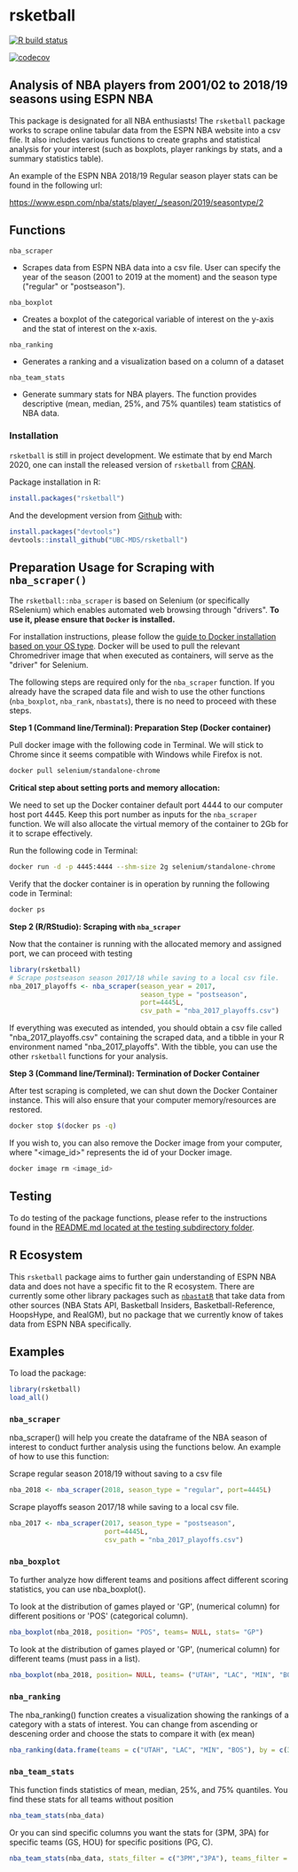 <!-- README.md is generated from README.Rmd. Please edit that file -->
rsketball
=========

<!-- badges: start -->

[![R build
status](https://github.com/UBC-MDS/rsketball/workflows/R-CMD-check/badge.svg)](https://github.com/UBC-MDS/rsketball/actions)

[![codecov](https://codecov.io/gh/UBC-MDS/rsketball/branch/master/graph/badge.svg)](https://codecov.io/gh/UBC-MDS/rsketball)
<!-- badges: end -->

Analysis of NBA players from 2001/02 to 2018/19 seasons using ESPN NBA
----------------------------------------------------------------------

This package is designated for all NBA enthusiasts! The `rsketball` package works to scrape online tabular data from the ESPN NBA website into a csv file. It also includes various functions to create graphs and statistical analysis for your interest (such as boxplots, player rankings by stats, and a summary statistics table).

An example of the ESPN NBA 2018/19 Regular season player stats can be found in the following url:

<https://www.espn.com/nba/stats/player/_/season/2019/seasontype/2>

Functions
---------

`nba_scraper`

-   Scrapes data from ESPN NBA data into a csv file. User can specify the year of the season (2001 to 2019 at the moment) and the season type ("regular" or "postseason").

`nba_boxplot`

-   Creates a boxplot of the categorical variable of interest on the y-axis and the stat of interest on the x-axis.

`nba_ranking`

-   Generates a ranking and a visualization based on a column of a dataset

`nba_team_stats`

-   Generate summary stats for NBA players. The function provides descriptive (mean, median, 25%, and 75% quantiles) team statistics of NBA data.

### Installation

`rsketball` is still in project development. We estimate that by end March 2020, one can install the released version of `rsketball` from [CRAN](https://cran.r-project.org/).

Package installation in R:

``` r
install.packages("rsketball")
```

And the development version from [Github](https://github.com/) with:

``` r
install.packages("devtools")
devtools::install_github("UBC-MDS/rsketball")
```

Preparation Usage for Scraping with `nba_scraper()`
---------------------------------------------------

The `rsketball::nba_scraper` is based on Selenium (or specifically RSelenium) which enables automated web browsing through "drivers". **To use it, please ensure that `Docker` is installed.**

For installation instructions, please follow the [guide to Docker installation based on your OS type](https://ubc-mds.github.io/resources_pages/installation_instructions/). Docker will be used to pull the relevant Chromedriver image that when executed as containers, will serve as the "driver" for Selenium.

The following steps are required only for the `nba_scraper` function. If you already have the scraped data file and wish to use the other functions (`nba_boxplot`, `nba_rank`, `nbastats`), there is no need to proceed with these steps.

**Step 1 (Command line/Terminal): Preparation Step (Docker container)**

Pull docker image with the following code in Terminal. We will stick to Chrome since it seems compatible with Windows while Firefox is not.

``` sh
docker pull selenium/standalone-chrome
```

**Critical step about setting ports and memory allocation:**

We need to set up the Docker container default port 4444 to our computer host port 4445. Keep this port number as inputs for the `nba_scraper` function. We will also allocate the virtual memory of the container to 2Gb for it to scrape effectively.

Run the following code in Terminal:

``` sh
docker run -d -p 4445:4444 --shm-size 2g selenium/standalone-chrome
```

Verify that the docker container is in operation by running the following code in Terminal:

``` sh
docker ps 
```

**Step 2 (R/RStudio): Scraping with `nba_scraper`**

Now that the container is running with the allocated memory and assigned port, we can proceed with testing

``` r
library(rsketball)
# Scrape postseason season 2017/18 while saving to a local csv file.
nba_2017_playoffs <- nba_scraper(season_year = 2017, 
                                 season_type = "postseason",
                                 port=4445L,
                                 csv_path = "nba_2017_playoffs.csv")
```

If everything was executed as intended, you should obtain a csv file called "nba\_2017\_playoffs.csv" containing the scraped data, and a tibble in your R environment named "nba\_2017\_playoffs". With the tibble, you can use the other `rsketball` functions for your analysis.

**Step 3 (Command line/Terminal): Termination of Docker Container**

After test scraping is completed, we can shut down the Docker Container instance. This will also ensure that your computer memory/resources are restored.

``` sh
docker stop $(docker ps -q)
```

If you wish to, you can also remove the Docker image from your computer, where "<image_id>" represents the id of your Docker image.

``` sh
docker image rm <image_id>
```

Testing
-------

To do testing of the package functions, please refer to the instructions found in the [README.md located at the testing subdirectory folder](https://github.com/UBC-MDS/rsketball/blob/master/tests/README.md).

R Ecosystem
-----------

This `rsketball` package aims to further gain understanding of ESPN NBA data and does not have a specific fit to the R ecosystem. There are currently some other library packages such as [`nbastatR`](https://www.rdocumentation.org/packages/nbastatR/versions/0.1.10131) that take data from other sources (NBA Stats API, Basketball Insiders, Basketball-Reference, HoopsHype, and RealGM), but no package that we currently know of takes data from ESPN NBA specifically.

Examples
--------

To load the package:

``` r
library(rsketball)
load_all()
```

### `nba_scraper`

nba\_scraper() will help you create the dataframe of the NBA season of interest to conduct further analysis using the functions below. An example of how to use this function:

Scrape regular season 2018/19 without saving to a csv file

``` r
nba_2018 <- nba_scraper(2018, season_type = "regular", port=4445L)
```

Scrape playoffs season 2017/18 while saving to a local csv file.

``` r
nba_2017 <- nba_scraper(2017, season_type = "postseason",
                        port=4445L,
                        csv_path = "nba_2017_playoffs.csv")
```

### `nba_boxplot`

To further analyze how different teams and positions affect different scoring statistics, you can use nba\_boxplot().

To look at the distribution of games played or 'GP', (numerical column) for different positions or 'POS' (categorical column).

``` r
nba_boxplot(nba_2018, position= "POS", teams= NULL, stats= "GP")
```

To look at the distribution of games played or 'GP', (numerical column) for different teams (must pass in a list).

``` r
nba_boxplot(nba_2018, position= NULL, teams= ("UTAH", "LAC", "MIN", "BOS"), stats= "GP")
```

### `nba_ranking`

The nba\_ranking() function creates a visualization showing the rankings of a category with a stats of interest. You can change from ascending or descening order and choose the stats to compare it with (ex mean)

``` r
nba_ranking(data.frame(teams = c("UTAH", "LAC", "MIN", "BOS"), by = c(3, 2, 1)), teams, by, 2, TRUE, mean)
```

### `nba_team_stats`

This function finds statistics of mean, median, 25%, and 75% quantiles. You find these stats for all teams without position

``` r
nba_team_stats(nba_data)
```

Or you can sind specific columns you want the stats for (3PM, 3PA) for specific teams (GS, HOU) for specific positions (PG, C).

``` r
nba_team_stats(nba_data, stats_filter = c("3PM","3PA"), teams_filter = c("GSW","HOU"), positions_filter = c("C","PG"))
```
